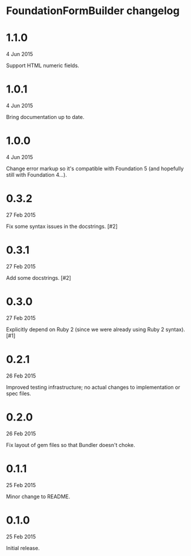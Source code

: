 # FoundationFormBuilder changelog

# 1.1.0

4 Jun 2015

Support HTML numeric fields.

# 1.0.1

4 Jun 2015

Bring documentation up to date.

# 1.0.0

4 Jun 2015

Change error markup so it's compatible with Foundation 5 (and hopefully still with Foundation 4...).

# 0.3.2

27 Feb 2015

Fix some syntax issues in the docstrings. [#2]

# 0.3.1

27 Feb 2015

Add some docstrings. [#2]

# 0.3.0

27 Feb 2015

Explicitly depend on Ruby 2 (since we were already using Ruby 2 syntax). [#1]

# 0.2.1

26 Feb 2015

Improved testing infrastructure; no actual changes to implementation or spec files.

# 0.2.0

26 Feb 2015

Fix layout of gem files so that Bundler doesn't choke.

# 0.1.1

25 Feb 2015

Minor change to README.

# 0.1.0

25 Feb 2015

Initial release.
